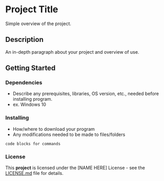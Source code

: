 # Project Title

Simple overview of the project.

## Description

An in-depth paragraph about your project and overview of use.

## Getting Started

### Dependencies

- Describe any prerequisites, libraries, OS version, etc., needed before installing program.
- ex. Windows 10

### Installing

- How/where to download your program
- Any modifications needed to be made to files/folders

```code blocks for commands```

### License

This **project** is licensed under the [NAME HERE] License - see the [LICENSE.md](https://github.com/KiranVikram92/hello-world/edit/main/README.md) file for details.	
